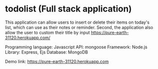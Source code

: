 # todolist (Full stack application)
This application can allow users to insert or delete their items on today's list, which can use as their notes or reminder.
Second, the application also allow the user to custom their title by input https://pure-earth-31120.herokuapp.com/<customTitle> 

Programming language: Javascript
API: mongoose
Framework: Node.js
Library: Express, Ejs
Database: MongoDB

Demo link: https://pure-earth-31120.herokuapp.com

